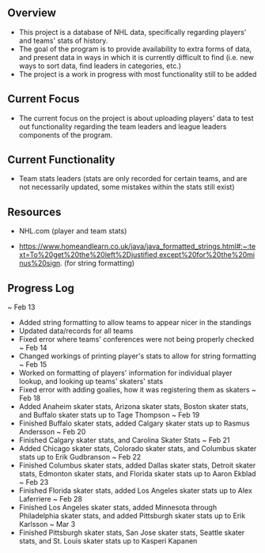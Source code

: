 ## Overview ##

 * This project is a database of NHL data, specifically regarding players' and teams' stats of history.
 * The goal of the program is to provide availability to extra forms of data, and present data in ways
   in which it is currently difficult to find (i.e. new ways to sort data, find leaders in categories,
   etc.)
 * The project is a work in progress with most functionality still to be added

## Current Focus ##

* The current focus on the project is about uploading players' data to test out functionality regarding
  the team leaders and league leaders components of the program.

## Current Functionality ##

 * Team stats leaders (stats are only recorded for certain teams, and are not necessarily updated, some
   mistakes within the stats still exist)

## Resources ##

 * NHL.com (player and team stats)

 * https://www.homeandlearn.co.uk/java/java_formatted_strings.html#:~:text=To%20get%20the%20left%2Djustified,except%20for%20the%20minus%20sign. (for string formatting)

## Progress Log ##

~ Feb 13
 * Added string formatting to allow teams to appear nicer in the standings
 * Updated data/records for all teams
 * Fixed error where teams' conferences were not being properly checked
~ Feb 14
 * Changed workings of printing player's stats to allow for string formatting
~ Feb 15
 * Worked on formatting of players' information for individual player lookup,
   and looking up teams' skaters' stats
 * Fixed error with adding goalies, how it was registering them as skaters
~ Feb 18
 * Added Anaheim skater stats, Arizona skater stats, Boston skater stats, and
   Buffalo skater stats up to Tage Thompson
~ Feb 19
 * Finished Buffalo skater stats, added Calgary skater stats up to Rasmus
   Andersson
~ Feb 20
 * Finished Calgary skater stats, and Carolina Skater Stats
~ Feb 21
 * Added Chicago skater stats, Colorado skater stats, and Columbus skater
   stats up to Erik Gudbranson
~ Feb 22
 * Finished Columbus skater stats, added Dallas skater stats, Detroit skater
   stats, Edmonton skater stats, and Florida skater stats up to Aaron Ekblad
~ Feb 23
 * Finished Florida skater stats, added Los Angeles skater stats up to Alex
   Laferriere
~ Feb 28
 * Finished Los Angeles skater stats, added Minnesota through Philadelphia
   skater stats, and added Pittsburgh skater stats up to Erik Karlsson
~ Mar 3
 * Finished Pittsburgh skater stats, San Jose skater stats, Seattle skater
   stats, and St. Louis skater stats up to Kasperi Kapanen